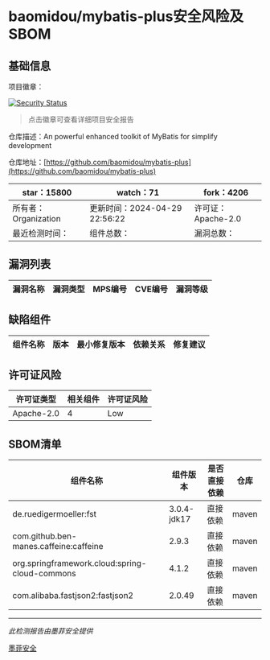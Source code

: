 # baomidou/mybatis-plus安全风险及SBOM

## 基础信息

项目徽章：

[![Security Status](https://www.murphysec.com/platform3/v31/badge/1785084451438710785.svg)](https://www.murphysec.com/console/report/1695497925629997056/1785084451438710785)

> 点击徽章可查看详细项目安全报告

仓库描述：An powerful enhanced toolkit of MyBatis for simplify development

仓库地址：[https://github.com/baomidou/mybatis-plus](https://github.com/baomidou/mybatis-plus)

| star：15800 | watch：71 | fork：4206 |
| ----------- | -------------- | ------------ |
| 所有者：Organization | 更新时间：2024-04-29 22:56:22 | 许可证：Apache-2.0 |
| 最近检测时间： | 组件总数： | 漏洞总数： |




## 漏洞列表

| 漏洞名称 | 漏洞类型 | MPS编号 | CVE编号 | 漏洞等级 |
| ------- | ------ | ------- | ------ | ----- |





## 缺陷组件

| 组件名称 | 版本 | 最小修复版本 | 依赖关系 | 修复建议 |
| -------- | ---- | ------------ | -------- | -------- |





## 许可证风险

| 许可证类型 | 相关组件 | 许可证风险 |
| ---------- | -------- | ---------- |
|Apache-2.0|4|Low|




## SBOM清单

| 组件名称 | 组件版本 | 是否直接依赖 | 仓库 |
| -------- | -------- | ------------ | ---- |
|de.ruedigermoeller:fst|3.0.4-jdk17|直接依赖|maven|
|com.github.ben-manes.caffeine:caffeine|2.9.3|直接依赖|maven|
|org.springframework.cloud:spring-cloud-commons|4.1.2|直接依赖|maven|
|com.alibaba.fastjson2:fastjson2|2.0.49|直接依赖|maven|


------

*此检测报告由墨菲安全提供*

[墨菲安全](www.murphysec.com)